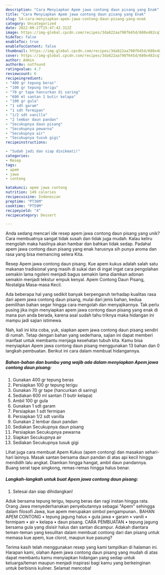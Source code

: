 ```yaml
---
description: "Cara Menyiapkan Apem jawa contong daun pisang yang Enak"
title: "Cara Menyiapkan Apem jawa contong daun pisang yang Enak"
slug: 54-cara-menyiapkan-apem-jawa-contong-daun-pisang-yang-enak
category: Uncategorized
date: 2022-09-27T15:47:42.312Z
image: https://img-global.cpcdn.com/recipes/3da822aa798f645d/680x482cq70/apem-jawa-contong-daun-pisang-foto-resep-utama.jpg
hideToc: false
enableToc: true
enableTocContent: false
thumbnail: https://img-global.cpcdn.com/recipes/3da822aa798f645d/680x482cq70/apem-jawa-contong-daun-pisang-foto-resep-utama.jpg
cover: https://img-global.cpcdn.com/recipes/3da822aa798f645d/680x482cq70/apem-jawa-contong-daun-pisang-foto-resep-utama.jpg
author: Admin
authorAv: notfound
ratingvalue: 4.7
reviewcount: 6
recipeingredient:
- "400 gr tepung beras"
- "100 gr tepung terigu"
- "70 gr tape hancurkan di saring"
- "600 ml santan 1 butir kelapa"
- "100 gr gula"
- "1 sdt garam"
- "1 sdt fermipan"
- "1/2 sdt vanilla"
- "2 lembar daun pandan"
- "Secukupnya daun pisang"
- "Secukupnya pewarna"
- "Secukupnya air"
- "Secukupnya tusuk gigi"
recipeinstructions:

- "Sudah jadi dan siap dinikmati!"
categories:
- Resep
tags:
- apem
- jawa
- contong

katakunci: apem jawa contong 
nutrition: 149 calories
recipecuisine: Indonesian
preptime: "PT36M"
cooktime: "PT59M"
recipeyield: "4"
recipecategory: Dessert

---
```





Anda sedang mencari ide resep apem jawa contong daun pisang yang unik? Cara membuatnya sangat tidak susah dan tidak juga mudah. Kalau keliru mengolah maka hasilnya akan hambar dan bahkan tidak sedap. Padahal apem jawa contong daun pisang yang enak harusnya sih punya aroma dan rasa yang bisa memancing selera Kita.





Resep Apem jawa contong daun pisang. Kue apem kukus adalah salah satu makanan tradisional yang masih di sukai dan di ingat ingat cara pengolahan semakin lama ngoleni menjadi bagus semakin lama diamkan adonan semakin menjadi tekstur empuk kenyal. Apem Contong Daun Pisang, Nostalgia Masa-masa Kecil.

Ada beberapa hal yang sedikit banyak berpengaruh terhadap kualitas rasa dari apem jawa contong daun pisang, mulai dari jenis bahan, kedua pemilihan bahan segar hingga cara mengolah dan menyajikannya. Tak perlu pusing jika ingin menyiapkan apem jawa contong daun pisang yang enak di mana pun anda berada, karena asal sudah tahu triknya maka hidangan ini mampu jadi sajian istimewa.






Nah, kali ini kita coba, yuk, siapkan apem jawa contong daun pisang sendiri di rumah. Tetap dengan bahan yang sederhana, sajian ini dapat memberi manfaat untuk membantu menjaga kesehatan tubuh kita. Kamu bisa menyiapkan Apem jawa contong daun pisang menggunakan 13 bahan dan 0 langkah pembuatan. Berikut ini cara dalam membuat hidangannya.

<!--inarticleads1-->

##### Bahan-bahan dan bumbu yang wajib ada dalam menyiapkan Apem jawa contong daun pisang:

1. Gunakan 400 gr tepung beras
1. Persiapkan 100 gr tepung terigu
1. Gunakan 70 gr tape (hancurkan di saring)
1. Sediakan 600 ml santan (1 butir kelapa)
1. Ambil 100 gr gula
1. Gunakan 1 sdt garam
1. Persiapkan 1 sdt fermipan
1. Persiapkan 1/2 sdt vanilla
1. Gunakan 2 lembar daun pandan
1. Sediakan Secukupnya daun pisang
1. Persiapkan Secukupnya pewarna
1. Siapkan Secukupnya air
1. Sediakan Secukupnya tusuk gigi


Lihat juga cara membuat Apem Kukus (apem contong) dan masakan sehari-hari lainnya. Masak santan bersama daun pandan di atas api kecil hingga mendidih lalu angkat. Diamkan hingga hangat, ambil daun pandannya. Buang serat tape singkong, remas-remas hingga halus benar. 

<!--inarticleads2-->

##### Langkah-langkah untuk buat Apem jawa contong daun pisang:


1. Selesai dan siap dihidangkan!

Aduk bersama tepung terigu, tepung beras dan ragi instan hingga rata. Orang Jawa menyederhanakan penyebutannya sebagai &#34;Apem&#34; sehingga dalam filosofi Jawa, kue apem merupakan simbol pengampunan.. BAHAN APEM CONTONG • tepung jagung halus • gula jawa • garam • vanili • fermipam • air • kelapa • daun pisang. CARA PEMBUATAN • tepung jagung bersama gula yang disisir halus dan santan dicampur. Adakah diantara teman-teman yang kesulitan dalam membuat contong dari dan pisang untuk memasa kue apem, kue clorot, maupun kue pasung? 

Terima kasih telah menggunakan resep yang kami tampilkan di halaman ini. Harapan kami, olahan Apem jawa contong daun pisang yang mudah di atas dapat membantu kamu menyiapkan hidangan yang sedap untuk keluarga/teman maupun menjadi inspirasi bagi kamu yang berkeinginan untuk berbisnis kuliner. Selamat mencoba!
